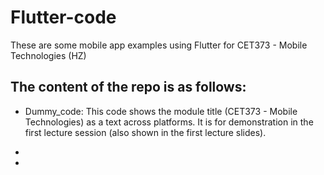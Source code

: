 # Flutter-code
These are some mobile app examples using Flutter for CET373 - Mobile Technologies (HZ)

## The content of the repo is as follows:
- Dummy_code: This code shows the module title (CET373 - Mobile Technologies) as a text across platforms. It is for demonstration in the first lecture session (also shown in the first lecture slides).

- 

- 
